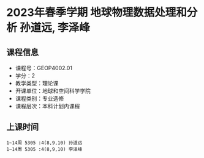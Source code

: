# 2023年春季学期 地球物理数据处理和分析 孙道远, 李泽峰






## 课程信息

- 课程号：GEOP4002.01
- 学分：2
- 教学类型：理论课
- 开课单位：地球和空间科学学院
- 课程类别：专业选修
- 课程层次：本科计划内课程

## 上课时间

```
1~14周 5305 :4(8,9,10) 孙道远
1~14周 5305 :4(8,9,10) 李泽峰
```


